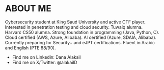 # ABOUT ME

Cybersecurity student at King Saud University and active CTF player. Interested in penetration testing and cloud security. Tuwaiq alumna. Harvard CS50 alumna. Strong foundation in programming (Java, Python, C). Cloud certified (AWS, Azure, Alibaba). AI certified (Azure, SDAIA, Alibaba). Currently preparing for Security+ and eJPT certifications. Fluent in Arabic and English (PTE 88/90).

+ Find me on Linkedin: Dana Alakail
+ Find me on X/Twitter: @alakailD
